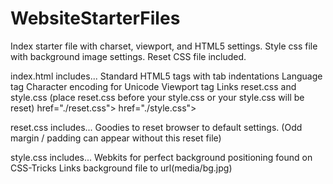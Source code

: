 # WebsiteStarterFiles
Index starter file with charset, viewport, and HTML5 settings. Style css file with background image settings. Reset CSS file included.


index.html includes...
  Standard HTML5 tags with tab indentations
  Language tag <html lang="en">
  Character encoding for Unicode <meta charset="UTF-8">
  Viewport tag <meta name="viewport" content="width=device-width, initial-scale=1">
  Links reset.css and style.css (place reset.css before your style.css or your style.css will be reset)
    href="./reset.css">
    href="./style.css">
  

reset.css includes...
  Goodies to reset browser to default settings. (Odd margin / padding can appear without this reset file)
  
  
style.css includes...
  Webkits for perfect background positioning found on CSS-Tricks
  Links background file to url(media/bg.jpg)
 


